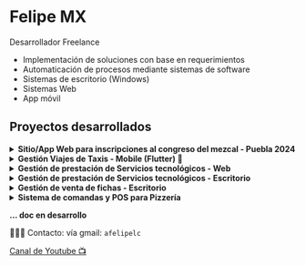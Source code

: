 # Felipe MX

Desarrollador Freelance
* Implementación de soluciones con base en requerimientos
* Automaticación de procesos mediante sistemas de software
* Sistemas de escritorio (Windows)
* Sistemas Web
* App móvil

## Proyectos desarrollados

<details>
<summary><b>Sitio/App Web para inscripciones al congreso del mezcal - Puebla 2024</b></summary>  
  Sitio/App web para la recepción de inscripciones para el 1er congreso del Mezcal Puebla 2024. Con proceso de inscripción y validación de inscripciones por el comité organizador.
  [Congreso del Mezcal - UTIM](https://congresomezcal.utim.edu.mx)

  <details>
  <summary><b>Funcionalidades</b></summary>
  
  **Funcionalidades generales**
  * Landing page del congreso del mezcal
  * Proceso de inscripción con diferentes opciones: asistente / expositor
  * Diseño responsivo
  * Tema claro y oscuro
  * Panel administrativo para validación de inscripciones
  * Envío de correos en cada paso del proceso
  * Admisión o rechazo de inscripción
  * Adjuntar archivos de pago y/o factura
  
  **Tecnologías**
  * NextJS 14
  * NextUI
  * Supabase
  </details>

  <details>
  <summary><b>Screenshots</b></summary>
  Landing page dark
  <img src="/imgs/eventos/event1.png" alt="Landing page dark" width="300" height="auto">
  
  Landing page light
  <img src="/imgs/eventos/event2.png" alt="Landing page light" width="300" height="auto">
 
  Lighthouse del sitio
  <img src="/imgs/eventos/event3.png" alt="Lighthouse del sitio" width="300" height="auto">
  
  Proceso de inscripción
  <img src="/imgs/eventos/event3_2.png" alt="Proceso de inscripción" width="300" height="auto">
  

  Opciones de inscripción
  <img src="/imgs/eventos/event4.png" alt="Opciones de inscripción" width="300" height="auto">
  
  Dashboar de administración
  <img src="/imgs/eventos/event5.png" alt="Dashboar de administración" width="300" height="auto">

  Módulo de admisión de pagos de inscripción
  <img src="/imgs/eventos/event5.png" alt="Módulo de admisión de pagos de inscripción" width="300" height="auto">
  </details>
</details>

<details>
<summary><b>Gestión Viajes de Taxis - Mobile (Flutter) 📱</b></summary>
  Aplicación móvil para gestión de unidades de taxis para cliente local.
    
  **Funcionalidades generales**
  * Gestión de unidades
  * Bitácora de viajes por unidad
  * Gestión de tarifas por origen y destino
  * Inicio y seguimiento de viaje
  * Resumen de viajes e ingresos por jornada
    
  **Tecnologías**
  * Flutter
  * Firebase
  
  ![Resumen general para el admin](/imgs/p2_im2.png)

  ![Bitácora del conductor](/imgs/p2_im1.png)
</details>

<details>
<summary><b>Gestión de prestación de Servicios tecnológicos - Web</b></summary>
  Aplicación web a la medida para la gestión de prestación de servicios de internet. Funcionalidades requeridas por el cliente.
  
  **Tecnologías**
  * NextJS v12
  * Material UI
  * Sequelize (ORM)

  ![Aplicación web a la medida](/imgs/p1_w1.png)
</details>

<details>
<summary><b>Gestión de prestación de Servicios tecnológicos - Escritorio</b></summary>
  Sistema de escritorio a la medida (ERP) para la gestión de prestación de servicios de internet. Funcionalidades requeridas por el cliente.
  
  **Tecnologías**
  * Net Core - C# - WPF
  * Material UI
  * SQL Server
  * Entity Framework Core

  ![Sistema de escritorio a la medida](/imgs/s_serv1.png)

</details>

<details>
<summary><b>Gestión de venta de fichas - Escritorio</b></summary>
  Sistema de escritorio a la medida para la gestión de venta de fichas para cliente de la región.
  
  **Tecnologías**
  * Net Core - C# - WPF
  * SQL Server
  * Entity Framework Core

  ![Sistema de escritorio a la medida](/imgs/s_chip1.png)

</details>

<details>
<summary><b>Sistema de comandas y POS para Pizzería </b></summary>
  Sistema de escritorio a el levantamiento de órdenes y cobranza a la medida para Pizzería.
  Desarrollado a la medida para [Emporios Pizza](https://www.facebook.com/emporiospizza) - Izúcar de Matamoros, Pue. 
  
  **Funcoinalidades**
  * Levantamiento de órdenes por comandos
  * Cobranza de orden por mesa
  * Corte de caja
  * Reportes de ingresos
  * Impresión de tickets por categoría: cocina, bar, recepción

  **Tecnologías**
  * Net Core - C# - WPF
  * SQL Server
  * Entity Framework

</details>


**... doc en desarrollo**

👨🏽‍💻 Contacto: vía gmail: ```afelipelc```

[Canal de Youtube 📺](https://www.youtube.com/afelipelc)

